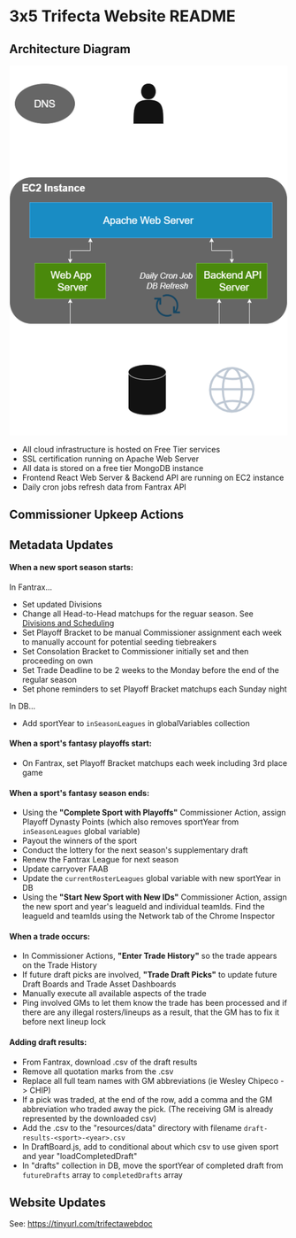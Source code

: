 # 3x5 Trifecta Website README

## Architecture Diagram

![Architecture Diagram](src/resources/images/3x5-website-architecture-diagram.png "Architecture Diagram")

- All cloud infrastructure is hosted on Free Tier services
- SSL certification running on Apache Web Server
- All data is stored on a free tier MongoDB instance
- Frontend React Web Server & Backend API are running on EC2 instance
- Daily cron jobs refresh data from Fantrax API

## Commissioner Upkeep Actions

## Metadata Updates

#### When a new sport season starts:

In Fantrax...

- Set updated Divisions
- Change all Head-to-Head matchups for the reguar season. See [Divisions and Scheduling](https://docs.google.com/spreadsheets/d/1eckZIAViprHT3ywjrOVDSXUnI_b-HgGwOSL8KCH7EnM/edit?usp=sharing)
- Set Playoff Bracket to be manual Commissioner assignment each week to manually account for potential seeding tiebreakers
- Set Consolation Bracket to Commissioner initially set and then proceeding on own
- Set Trade Deadline to be 2 weeks to the Monday before the end of the regular season
- Set phone reminders to set Playoff Bracket matchups each Sunday night

In DB...

- Add sportYear to `inSeasonLeagues` in globalVariables collection

#### When a sport's fantasy playoffs start:

- On Fantrax, set Playoff Bracket matchups each week including 3rd place game

#### When a sport's fantasy season ends:

- Using the **"Complete Sport with Playoffs"** Commissioner Action, assign Playoff Dynasty Points (which also removes sportYear from `inSeasonLeagues` global variable)
- Payout the winners of the sport
- Conduct the lottery for the next season's supplementary draft
- Renew the Fantrax League for next season
- Update carryover FAAB
- Update the `currentRosterLeagues` global variable with new sportYear in DB
- Using the **"Start New Sport with New IDs"** Commissioner Action, assign the new sport and year's leagueId and individual teamIds. Find the leagueId and teamIds using the Network tab of the Chrome Inspector

#### When a trade occurs:

- In Commissioner Actions, **"Enter Trade History"** so the trade appears on the Trade History
- If future draft picks are involved, **"Trade Draft Picks"** to update future Draft Boards and Trade Asset Dashboards
- Manually execute all available aspects of the trade
- Ping involved GMs to let them know the trade has been processed and if there are any illegal rosters/lineups as a result, that the GM has to fix it before next lineup lock

#### Adding draft results:

- From Fantrax, download .csv of the draft results
- Remove all quotation marks from the .csv
- Replace all full team names with GM abbreviations (ie Wesley Chipeco -> CHIP)
- If a pick was traded, at the end of the row, add a comma and the GM abbreviation who traded away the pick. (The receiving GM is already represented by the downloaded csv)
- Add the .csv to the "resources/data" directory with filename `draft-results-<sport>-<year>.csv`
- In DraftBoard.js, add to conditional about which csv to use given sport and year "loadCompletedDraft"
- In "drafts" collection in DB, move the sportYear of completed draft from `futureDrafts` array to `completedDrafts` array

## Website Updates

See: https://tinyurl.com/trifectawebdoc
